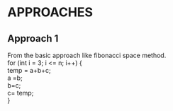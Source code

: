 # APPROACHES

## Approach 1

From the basic approach like fibonacci space method.  
for (int i = 3; i <= n; i++) {  
            temp = a+b+c;  
            a =b;  
            b=c;  
            c= temp;  
}  
